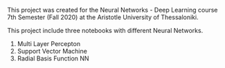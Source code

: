 This project was created for the Neural Networks - Deep Learning course 
7th Semester (Fall 2020) at the Aristotle University of Thessaloniki.


This project include three notebooks with different Neural Networks.

1. Multi Layer Percepton
2. Support Vector Machine
3. Radial Basis Function NN
